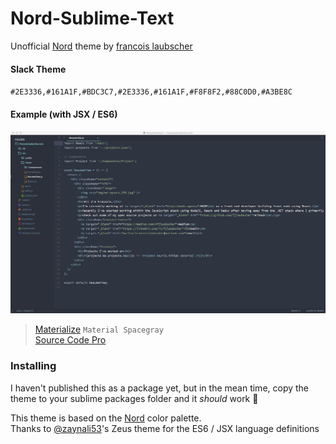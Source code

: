 # Nord-Sublime-Text
Unofficial [Nord](https://github.com/arcticicestudio/nord) theme by [francois laubscher](http://francoislaubscher.com)

#### Slack Theme
`#2E3336,#161A1F,#BDC3C7,#2E3336,#161A1F,#F8F8F2,#88C0D0,#A3BE8C`

#### Example (with JSX / ES6)
![es6-jsx-sublime-view](https://raw.githubusercontent.com/fjlaubscher/Nord-Sublime-Text/master/Nord-Sublime-Text.jpeg)

> [Materialize](https://github.com/saadq/Materialize) `Material Spacegray` <br/>
> [Source Code Pro](https://github.com/adobe-fonts/source-code-pro)

### Installing
I haven't published this as a package yet, but in the mean time, copy the theme to your sublime packages folder and it _should_ work :rocket:

This theme is based on the [Nord](https://github.com/arcticicestudio/nord) color palette. <br/>
Thanks to [@zaynali53](https://twitter.com/zaynali53)'s Zeus theme for the ES6 / JSX language definitions
